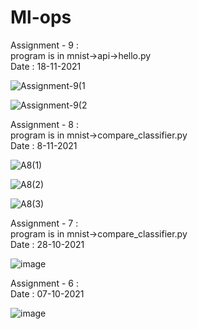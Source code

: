 # Ml-ops
Assignment - 9 : </br>
program is in mnist->api->hello.py </br>
Date : 18-11-2021 </br>



![Assignment-9(1](https://user-images.githubusercontent.com/88537096/142363169-f63787bc-5f5c-4991-be5c-3512e3141f40.png)

![Assignment-9(2](https://user-images.githubusercontent.com/88537096/142363187-edd5ec2c-dd1f-4eb5-b609-96af2ff9f3b0.png)


Assignment - 8 : </br>
program is in mnist->compare_classifier.py </br>
Date : 8-11-2021 </br>

![A8(1)](https://user-images.githubusercontent.com/88537096/140733692-aa097bc5-9686-4c4a-93f9-2f4b2075180d.jpg) </br>


![A8(2)](https://user-images.githubusercontent.com/88537096/140733727-95e8a253-e715-4588-bd40-5ac628b5d8eb.jpg) </br>


![A8(3)](https://user-images.githubusercontent.com/88537096/140733737-45c08fa5-a6d6-49f9-adff-21246fb2b1e6.jpg) </br>


Assignment - 7 : </br>
program is in mnist->compare_classifier.py </br>
Date : 28-10-2021 </br>

![image](https://user-images.githubusercontent.com/88537096/139225648-eabf1560-1ab0-437f-ba24-09db49dd4a0f.png)


Assignment - 6 : </br> 
Date : 07-10-2021</br>

![image](https://user-images.githubusercontent.com/88537096/136397537-ae2d4f47-9c41-4c9a-a03a-c9073243d37c.png)



